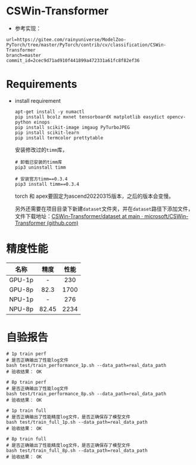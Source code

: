 # CSWin-Transformer

- 参考实现：
```
url=https://gitee.com/rainyuniverse/ModelZoo-PyTorch/tree/master/PyTorch/contrib/cv/classification/CSWin-Transformer 
branch=master
commit_id=2cec9d71ad910f441899a472331a61fc8f82ef36
```

# Requirements

- install requirement

  ```
  apt-get install -y numactl
  pip install bcolz mxnet tensorboardX matplotlib easydict opencv-python einops
  pip install scikit-image imgaug PyTurboJPEG
  pip install scikit-learn
  pip install termcolor prettytable
  ```
  
  安装修改过的`timm`库，
  
  ```shell
  # 卸载已安装的timm库
  pip3 uninstall timm
  
  # 安装官方timm==0.3.4
  pip3 install timm==0.3.4
  ```
  
  torch 和 apex要固定为ascend20220315版本，之后的版本会变慢。
  
  另外还需要在项目目录下新建`dataset`文件夹，并在`dataset`路径下添加文件，文件下载地址：[CSWin-Transformer/dataset at main · microsoft/CSWin-Transformer (github.com)](https://github.com/microsoft/CSWin-Transformer/tree/main/dataset)

# 精度性能

|  名称  | 精度  | 性能 |
| :----: | :---: | :--: |
| GPU-1p |   -   | 230  |
| GPU-8p | 82.3  | 1700 |
| NPU-1p |   -   | 276  |
| NPU-8p | 82.45 | 2234 |

# 自验报告
```shell    
# 1p train perf
# 是否正确输出了性能log文件
bash test/train_performance_1p.sh --data_path=real_data_path
# 验收结果： OK
    
# 8p train perf
# 是否正确输出了性能log文件
bash test/train_performance_8p.sh --data_path=real_data_path
# 验收结果： OK 

# 1p train full
# 是否正确输出了性能精度log文件，是否正确保存了模型文件
bash test/train_full_1p.sh --data_path=real_data_path
# 验收结果： OK 

# 8p train full
# 是否正确输出了性能精度log文件，是否正确保存了模型文件
bash test/train_full_8p.sh --data_path=real_data_path
# 验收结果： OK 

```

